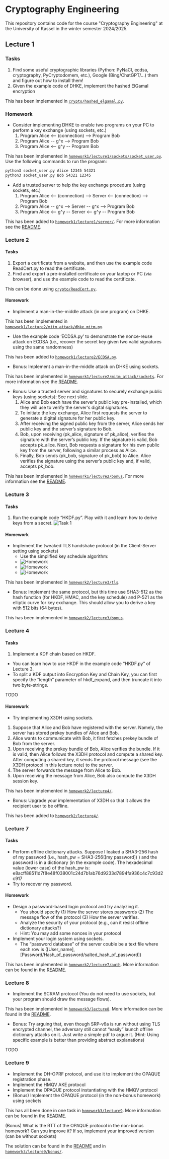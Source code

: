 # Cryptography Engineering

This repository contains code for the course "Cryptography Engineering" at the University of Kassel in the winter semester 2024/2025.

## Lecture 1

### Tasks
1. Find some useful cryptographic libraries (Python: PyNaCl, ecdsa, cryptography, PyCryptodomem, etc.), Google (Bing/ChatGPT/...) them and figure out how to install them!
2. Given the example code of DHKE, implement the hashed ElGamal encryption

This has been implemented in [`crypto/hashed_elgamal.py`](crypto/hashed_elgamal.py).

### Homework

- Consider implementing DHKE to enable two programs on your PC to perform a key exchange (using sockets, etc.)
   1. Program Alice <-- (connection) --> Program Bob
   2. Program Alice -- g^x --> Program Bob
   3. Program Alice <-- g^y -- Program Bob

This has been implemented in [`homework1/lecture1/sockets/socket_user.py`](homework1/lecture1/sockets/socket_user.py).
Use the following commands to run the program:
```bash
python3 socket_user.py Alice 12345 54321
python3 socket_user.py Bob 54321 12345
```

- Add a trusted server to help the key exchange procedure (using sockets, etc.)
   1. Program Alice <-- (connection) --> Server <-- (connection) --> Program Bob
   2. Program Alice -- g^x --> Server -- g^x --> Program Bob
   3. Program Alice <-- g^y -- Server <-- g^y -- Program Bob

This has been added to [`homework1/lecture1/server/`](homework1/lecture1/server).
For more information see the [README](homework1/lecture1/server/README.md).

### Lecture 2

#### Tasks

1. Export a certificate from a website, and then use the example code ReadCert.py to read the certificate.
2. Find and export a pre-installed certificate on your laptop or PC (via browser), and use the example code to read the certificate.

This can be done using [`crypto/ReadCert.py`](crypto/ReadCert.py).

#### Homework

- Implement a man-in-the-middle attack (in one program) on DHKE.

This has been implemented in [`homework1/lecture2/mitm_attack/dhke_mitm.py`](homework1/lecture2/mitm_attack/dhke_mitm.py).

- Use the example code ‘ECDSA.py’ to demonstrate the nonce-reuse attack on ECDSA (i.e., recover the secret key given two valid signatures using the same randomness)

This has been added to [`homework1/lecture2/ECDSA.py`](homework1/lecture2/ECDSA.py).

- Bonus: Implement a man-in-the-middle attack on DHKE using sockets.

This has been implemented in [`homework1/lecture2/mitm_attack/sockets`](homework1/lecture2/mitm_attack/sockets).
For more information see the [README](homework1/lecture2/mitm_attack/sockets/README.md).

- Bonus: Use a trusted server and signatures to securely exchange public keys (using sockets): See next slide.
   1. Alice and Bob each have the server’s public key pre-installed, which they will use to verify the server's digital signatures.
   2. To initiate the key exchange, Alice first requests the server to generate a digital signature for her public key.
   3. After receiving the signed public key from the server, Alice sends her public key and the server’s signature to Bob.
   4. Bob, upon receiving (pk_alice, signature of pk_alice), verifies the signature with the server’s public key. If the signature is valid, Bob accepts pk_alice. Next, Bob requests a signature for his own public key from the server, following a similar process as Alice.
   5. Finally, Bob sends (pk_bob, signature of pk_bob) to Alice. Alice verifies the signature using the server’s public key and, if valid, accepts pk_bob.

This has been implemented in [`homework1/lecture2/bonus`](homework1/lecture2/bonus).
For more information see the [README](homework1/lecture2/bonus/README.md).

### Lecture 3

#### Tasks
1. Run the example code “HKDF.py”. Play with it and learn how to derive keys from a secret.
![Task 1](resources/lecture3-task1.png)

#### Homework
- Implement the tweaked TLS handshake protocol (in the Client-Server setting using sockets)
  - Use the simplified key schedule algorithm:
  - ![Homework](resources/lecture3-homework1.png)
  - ![Homework](resources/lecture3-homework2.png)
  - ![Homework](resources/lecture3-homework3.png)

This has been implemented in [`homework2/lecture3/tls`](homework2/lecture3/tls).

- Bonus: Implement the same protocol, but this time use SHA3-512 as the hash function (for HKDF, HMAC, and the key schedule) and P-521 as the elliptic curve for key exchange. This should allow you to derive a key with 512 bits (64 bytes).

This has been implemented in [`homework2/lecture3/bonus`](homework2/lecture3/bonus).

### Lecture 4

#### Tasks

1. Implement a KDF chain based on HKDF.
- You can learn how to use HKDF in the example code “HKDF.py” of Lecture 3.
- To split a KDF output into Encryption Key and Chain Key, you can first specify the “length” parameter of hkdf_expand, and then truncate it into two byte-strings.

TODO

#### Homework

- Try implementing X3DH using sockets.
1. Suppose that Alice and Bob have registered with the server. Namely, the server has stored prekey
     bundles of Alice and Bob.
2. Alice wants to communicate with Bob, it first fetches prekey bundle of Bob from the server.
3. Upon receiving the prekey bundle of Bob, Alice verifies the bundle. If it is valid, then Alice follows the X3DH protocol and compute a shared key. After computing a shared key, it sends the protocol message (see the X3DH protocol in this lecture note) to the server.
4. The server forwards the message from Alice to Bob.
5. Upon receiving the message from Alice, Bob also compute the X3DH session key.

This has been implemented in [`homework2/lecture4/`](homework2/lecture4/). 

- Bonus: Upgrade your implementation of X3DH so that it allows the recipient user to be offline.

This has been added to [`homework2/lecture4/`](homework2/lecture4/).

### Lecture 7

#### Tasks

- Perform offline dictionary attacks. Suppose I leaked a SHA3-256 hash of my password (i.e., hash_pw = SHA3-256([my password]) ) and the password is in a dictionary (in the example code). The hexadecimal value (lower case) of the hash_pw is: e8acff88511d7f8e48f038001c24d7b1ab76d9233d7894fa936c4c7c93d2c917
- Try to recover my password.

#### Homework

- Design a password-based login protocol and try analyzing it.
  - You should specify (1) How the server stores passwords (2) The message flow of the protocol (3) How the server verifies.
  - Analyze the security of your protocol (e.g., can it resist offline dictionary attacks?)
  - Hint: You may add some nonces in your protocol
- Implement your login system using sockets.
  - The “password database” of the server couble be a text file where each row is ([User_name], [Password/Hash_of_password/salted_hash_of_password])

This has been implemented in [`homework2/lecture7/auth`](homework2/lecture7/auth). More information can be found in the [README](homework2/lecture7/auth/README.md).


### Lecture 8

- Implement the SCRAM protocol (You do not need to use sockets, but your program should draw the message flows).

This has been implemented in [`homework3/lecture8`](homework3/lecture8/). More information can be found in the [README](homework3/lecture8/README.md).

- Bonus: Try arguing that, even though SRP-v6a is run without using TLS encrypted channel, the adversary still cannot “easily” launch offline dictionary attacks on it. Just write a simple pdf to argue it. (Hint: Using specific example is better than providing abstract explanations)

TODO

### Lecture 9

- Implement the DH-OPRF protocol, and use it to implement the OPAQUE registration phase.
- Implement the HMQV AKE protocol
- Implement the OPAQUE protocol instantiating with the HMQV protocol
- (Bonus) Implement the OPAQUE protocol (in the non-bonus homework) using sockets

This has all been done in one task in [`homework3/lecture9`](homework3/lecture9/). More information can be found in the [README](homework3/lecture9/README.md).

(Bonus) What is the RTT of the OPAQUE protocol in the non-bonus homework? Can you improve it? If so, implement your improved version (can be without sockets)

The solution can be found in the [README](homework3/lecture9/README.md) and in [`homework3/lecture9/bonus/`](homework3/lecture9/bonus/).